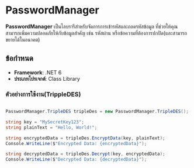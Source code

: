 # PasswordManager

**PasswordManager** เป็นไลบรารีสำหรับจัดการการเข้ารหัสและถอดรหัสข้อมูล ที่ช่วยให้คุณสามารถเพิ่มความปลอดภัยให้กับข้อมูลสำคัญ เช่น รหัสผ่าน หรือข้อความที่ต้องการปกปิด(และสามารถขยายได้ในอนาคต)

## ข้อกำหนด
- **Framework**: .NET 6
- **ประเภทโปรเจกต์**: Class Library

### ตัวอย่างการใช้งาน(TrippleDES)
```csharp

PasswordManager.TripleDES tripleDes = new PasswordManager.TripleDES();

string key = "MySecretKey123";
string plainText = "Hello, World!";

string encryptedData = tripleDes.EncryptData(key, plainText);
Console.WriteLine($"Encrypted Data: {encryptedData}");

string decryptedData = tripleDes.Decrypt(key, encryptedData);
Console.WriteLine($"Decrypted Data: {decryptedData}");
